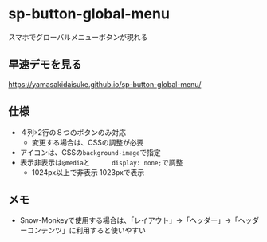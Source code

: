 # sp-button-global-menu
スマホでグローバルメニューボタンが現れる
## 早速デモを見る
https://yamasakidaisuke.github.io/sp-button-global-menu/
## 仕様
* ４列☓2行の８つのボタンのみ対応
	* 変更する場合は、CSSの調整が必要
* アイコンは、CSSの`background-image`で指定
* 表示非表示は`@media`と`		display: none;`で調整
	* 1024px以上で非表示 1023pxで表示


## メモ
* Snow-Monkeyで使用する場合は、「レイアウト」→「ヘッダー」→「ヘッダーコンテンツ」に利用すると使いやすい